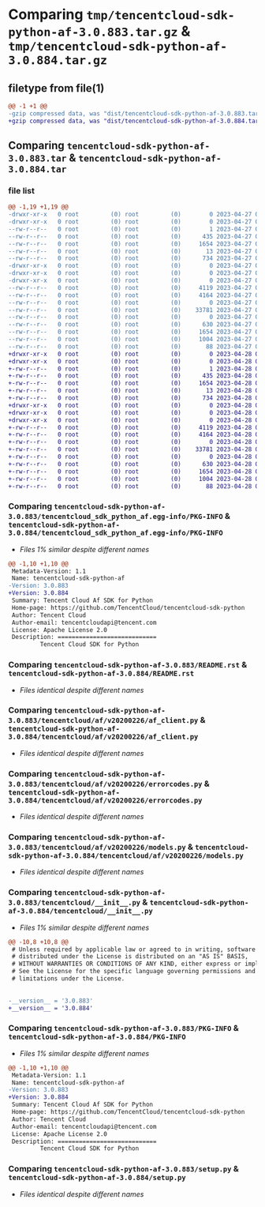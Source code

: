 # Comparing `tmp/tencentcloud-sdk-python-af-3.0.883.tar.gz` & `tmp/tencentcloud-sdk-python-af-3.0.884.tar.gz`

## filetype from file(1)

```diff
@@ -1 +1 @@
-gzip compressed data, was "dist/tencentcloud-sdk-python-af-3.0.883.tar", last modified: Thu Apr 27 00:15:27 2023, max compression
+gzip compressed data, was "dist/tencentcloud-sdk-python-af-3.0.884.tar", last modified: Fri Apr 28 01:55:09 2023, max compression
```

## Comparing `tencentcloud-sdk-python-af-3.0.883.tar` & `tencentcloud-sdk-python-af-3.0.884.tar`

### file list

```diff
@@ -1,19 +1,19 @@
-drwxr-xr-x   0 root         (0) root         (0)        0 2023-04-27 00:15:27.000000 tencentcloud-sdk-python-af-3.0.883/
-drwxr-xr-x   0 root         (0) root         (0)        0 2023-04-27 00:15:27.000000 tencentcloud-sdk-python-af-3.0.883/tencentcloud_sdk_python_af.egg-info/
--rw-r--r--   0 root         (0) root         (0)        1 2023-04-27 00:15:27.000000 tencentcloud-sdk-python-af-3.0.883/tencentcloud_sdk_python_af.egg-info/dependency_links.txt
--rw-r--r--   0 root         (0) root         (0)      435 2023-04-27 00:15:27.000000 tencentcloud-sdk-python-af-3.0.883/tencentcloud_sdk_python_af.egg-info/SOURCES.txt
--rw-r--r--   0 root         (0) root         (0)     1654 2023-04-27 00:15:27.000000 tencentcloud-sdk-python-af-3.0.883/tencentcloud_sdk_python_af.egg-info/PKG-INFO
--rw-r--r--   0 root         (0) root         (0)       13 2023-04-27 00:15:27.000000 tencentcloud-sdk-python-af-3.0.883/tencentcloud_sdk_python_af.egg-info/top_level.txt
--rw-r--r--   0 root         (0) root         (0)      734 2023-04-27 00:15:27.000000 tencentcloud-sdk-python-af-3.0.883/README.rst
-drwxr-xr-x   0 root         (0) root         (0)        0 2023-04-27 00:15:27.000000 tencentcloud-sdk-python-af-3.0.883/tencentcloud/
-drwxr-xr-x   0 root         (0) root         (0)        0 2023-04-27 00:15:27.000000 tencentcloud-sdk-python-af-3.0.883/tencentcloud/af/
-drwxr-xr-x   0 root         (0) root         (0)        0 2023-04-27 00:15:27.000000 tencentcloud-sdk-python-af-3.0.883/tencentcloud/af/v20200226/
--rw-r--r--   0 root         (0) root         (0)     4119 2023-04-27 00:15:27.000000 tencentcloud-sdk-python-af-3.0.883/tencentcloud/af/v20200226/af_client.py
--rw-r--r--   0 root         (0) root         (0)     4164 2023-04-27 00:15:27.000000 tencentcloud-sdk-python-af-3.0.883/tencentcloud/af/v20200226/errorcodes.py
--rw-r--r--   0 root         (0) root         (0)        0 2023-04-27 00:15:27.000000 tencentcloud-sdk-python-af-3.0.883/tencentcloud/af/v20200226/__init__.py
--rw-r--r--   0 root         (0) root         (0)    33781 2023-04-27 00:15:27.000000 tencentcloud-sdk-python-af-3.0.883/tencentcloud/af/v20200226/models.py
--rw-r--r--   0 root         (0) root         (0)        0 2023-04-27 00:15:27.000000 tencentcloud-sdk-python-af-3.0.883/tencentcloud/af/__init__.py
--rw-r--r--   0 root         (0) root         (0)      630 2023-04-27 00:15:27.000000 tencentcloud-sdk-python-af-3.0.883/tencentcloud/__init__.py
--rw-r--r--   0 root         (0) root         (0)     1654 2023-04-27 00:15:27.000000 tencentcloud-sdk-python-af-3.0.883/PKG-INFO
--rw-r--r--   0 root         (0) root         (0)     1004 2023-04-27 00:15:27.000000 tencentcloud-sdk-python-af-3.0.883/setup.py
--rw-r--r--   0 root         (0) root         (0)       88 2023-04-27 00:15:27.000000 tencentcloud-sdk-python-af-3.0.883/setup.cfg
+drwxr-xr-x   0 root         (0) root         (0)        0 2023-04-28 01:55:09.000000 tencentcloud-sdk-python-af-3.0.884/
+drwxr-xr-x   0 root         (0) root         (0)        0 2023-04-28 01:55:09.000000 tencentcloud-sdk-python-af-3.0.884/tencentcloud_sdk_python_af.egg-info/
+-rw-r--r--   0 root         (0) root         (0)        1 2023-04-28 01:55:09.000000 tencentcloud-sdk-python-af-3.0.884/tencentcloud_sdk_python_af.egg-info/dependency_links.txt
+-rw-r--r--   0 root         (0) root         (0)      435 2023-04-28 01:55:09.000000 tencentcloud-sdk-python-af-3.0.884/tencentcloud_sdk_python_af.egg-info/SOURCES.txt
+-rw-r--r--   0 root         (0) root         (0)     1654 2023-04-28 01:55:09.000000 tencentcloud-sdk-python-af-3.0.884/tencentcloud_sdk_python_af.egg-info/PKG-INFO
+-rw-r--r--   0 root         (0) root         (0)       13 2023-04-28 01:55:09.000000 tencentcloud-sdk-python-af-3.0.884/tencentcloud_sdk_python_af.egg-info/top_level.txt
+-rw-r--r--   0 root         (0) root         (0)      734 2023-04-28 01:55:09.000000 tencentcloud-sdk-python-af-3.0.884/README.rst
+drwxr-xr-x   0 root         (0) root         (0)        0 2023-04-28 01:55:09.000000 tencentcloud-sdk-python-af-3.0.884/tencentcloud/
+drwxr-xr-x   0 root         (0) root         (0)        0 2023-04-28 01:55:09.000000 tencentcloud-sdk-python-af-3.0.884/tencentcloud/af/
+drwxr-xr-x   0 root         (0) root         (0)        0 2023-04-28 01:55:09.000000 tencentcloud-sdk-python-af-3.0.884/tencentcloud/af/v20200226/
+-rw-r--r--   0 root         (0) root         (0)     4119 2023-04-28 01:55:09.000000 tencentcloud-sdk-python-af-3.0.884/tencentcloud/af/v20200226/af_client.py
+-rw-r--r--   0 root         (0) root         (0)     4164 2023-04-28 01:55:09.000000 tencentcloud-sdk-python-af-3.0.884/tencentcloud/af/v20200226/errorcodes.py
+-rw-r--r--   0 root         (0) root         (0)        0 2023-04-28 01:55:09.000000 tencentcloud-sdk-python-af-3.0.884/tencentcloud/af/v20200226/__init__.py
+-rw-r--r--   0 root         (0) root         (0)    33781 2023-04-28 01:55:09.000000 tencentcloud-sdk-python-af-3.0.884/tencentcloud/af/v20200226/models.py
+-rw-r--r--   0 root         (0) root         (0)        0 2023-04-28 01:55:09.000000 tencentcloud-sdk-python-af-3.0.884/tencentcloud/af/__init__.py
+-rw-r--r--   0 root         (0) root         (0)      630 2023-04-28 01:55:09.000000 tencentcloud-sdk-python-af-3.0.884/tencentcloud/__init__.py
+-rw-r--r--   0 root         (0) root         (0)     1654 2023-04-28 01:55:09.000000 tencentcloud-sdk-python-af-3.0.884/PKG-INFO
+-rw-r--r--   0 root         (0) root         (0)     1004 2023-04-28 01:55:09.000000 tencentcloud-sdk-python-af-3.0.884/setup.py
+-rw-r--r--   0 root         (0) root         (0)       88 2023-04-28 01:55:09.000000 tencentcloud-sdk-python-af-3.0.884/setup.cfg
```

### Comparing `tencentcloud-sdk-python-af-3.0.883/tencentcloud_sdk_python_af.egg-info/PKG-INFO` & `tencentcloud-sdk-python-af-3.0.884/tencentcloud_sdk_python_af.egg-info/PKG-INFO`

 * *Files 1% similar despite different names*

```diff
@@ -1,10 +1,10 @@
 Metadata-Version: 1.1
 Name: tencentcloud-sdk-python-af
-Version: 3.0.883
+Version: 3.0.884
 Summary: Tencent Cloud Af SDK for Python
 Home-page: https://github.com/TencentCloud/tencentcloud-sdk-python
 Author: Tencent Cloud
 Author-email: tencentcloudapi@tencent.com
 License: Apache License 2.0
 Description: ============================
         Tencent Cloud SDK for Python
```

### Comparing `tencentcloud-sdk-python-af-3.0.883/README.rst` & `tencentcloud-sdk-python-af-3.0.884/README.rst`

 * *Files identical despite different names*

### Comparing `tencentcloud-sdk-python-af-3.0.883/tencentcloud/af/v20200226/af_client.py` & `tencentcloud-sdk-python-af-3.0.884/tencentcloud/af/v20200226/af_client.py`

 * *Files identical despite different names*

### Comparing `tencentcloud-sdk-python-af-3.0.883/tencentcloud/af/v20200226/errorcodes.py` & `tencentcloud-sdk-python-af-3.0.884/tencentcloud/af/v20200226/errorcodes.py`

 * *Files identical despite different names*

### Comparing `tencentcloud-sdk-python-af-3.0.883/tencentcloud/af/v20200226/models.py` & `tencentcloud-sdk-python-af-3.0.884/tencentcloud/af/v20200226/models.py`

 * *Files identical despite different names*

### Comparing `tencentcloud-sdk-python-af-3.0.883/tencentcloud/__init__.py` & `tencentcloud-sdk-python-af-3.0.884/tencentcloud/__init__.py`

 * *Files 1% similar despite different names*

```diff
@@ -10,8 +10,8 @@
 # Unless required by applicable law or agreed to in writing, software
 # distributed under the License is distributed on an "AS IS" BASIS,
 # WITHOUT WARRANTIES OR CONDITIONS OF ANY KIND, either express or implied.
 # See the License for the specific language governing permissions and
 # limitations under the License.
 
 
-__version__ = '3.0.883'
+__version__ = '3.0.884'
```

### Comparing `tencentcloud-sdk-python-af-3.0.883/PKG-INFO` & `tencentcloud-sdk-python-af-3.0.884/PKG-INFO`

 * *Files 1% similar despite different names*

```diff
@@ -1,10 +1,10 @@
 Metadata-Version: 1.1
 Name: tencentcloud-sdk-python-af
-Version: 3.0.883
+Version: 3.0.884
 Summary: Tencent Cloud Af SDK for Python
 Home-page: https://github.com/TencentCloud/tencentcloud-sdk-python
 Author: Tencent Cloud
 Author-email: tencentcloudapi@tencent.com
 License: Apache License 2.0
 Description: ============================
         Tencent Cloud SDK for Python
```

### Comparing `tencentcloud-sdk-python-af-3.0.883/setup.py` & `tencentcloud-sdk-python-af-3.0.884/setup.py`

 * *Files identical despite different names*

